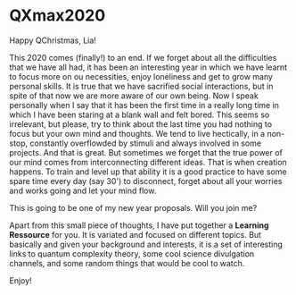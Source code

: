 # QXmax2020
Happy QChristmas, Lia!

This 2020 comes (finally!) to an end. If we forget about all the difficulties that we have all had, it has been an interesting year in which we have learnt to focus more on ou necessities, enjoy loneliness and get to grow many personal skills. It is true that we have sacrified social interactions, but in spite of that now we are more aware of our own being.
Now I speak personally when I say that it has been the first time in a really long time in which I have been staring at a blank wall and felt bored. This seems so irrelevant, but please, try to think about the last time you had nothing to focus but your own mind and thoughts. We tend to live hectically, in a non-stop, constantly overflowded by stimuli and always involved in some projects. And that is great. But sometimes we forget that the true power of our mind comes from interconnecting different ideas. That is when creation happens.
To train and level up that ability it is a good practice to have some spare time every day (say 30') to disconnect, forget about all your worries and works going and let your mind flow.

This is going to be one of my new year proposals. Will you join me?


Apart from this small piece of thoughts, I have put together a **Learning Ressource** for you. It is variated and focused on different topics. But basically and given your background and interests, it is a set of interesting links to quantum complexity theory, some cool science divulgation channels, and some random things that would be cool to watch.

Enjoy!
